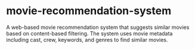 # movie-recommendation-system
A web-based movie recommendation system that suggests similar movies based on content-based filtering. The system uses movie metadata including cast, crew, keywords, and genres to find similar movies.
